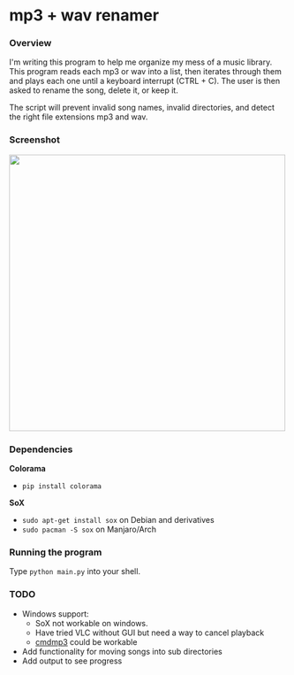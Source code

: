 
# mp3 + wav renamer

### Overview
I'm writing this program to help me organize my mess of a music library.
This program reads each mp3 or wav into a list, then iterates through them and plays each one until a keyboard interrupt (CTRL + C). The user is then asked to rename the song, delete it, or keep it.

The script will prevent invalid song names, invalid directories, and detect the right file extensions mp3 and wav.

### Screenshot

<img src="https://github.com/mitchfen/renameMyMusic/blob/master/screenshots/screen1.png" width="500" />

### Dependencies

**Colorama**
* `pip install colorama`

**SoX**
* `sudo apt-get install sox` on Debian and derivatives
* `sudo pacman -S sox` on Manjaro/Arch

### Running the program

Type `python main.py` into your shell.

### TODO

* Windows support:
    * SoX not workable on windows.
    * Have tried VLC without GUI but need a way to cancel playback
    * [cmdmp3](https://github.com/jimlawless/cmdmp3) could be workable
* Add functionality for moving songs into sub directories
* Add output to see progress
